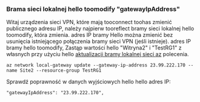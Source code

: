### <a name="toomodify-hello-local-network-gateway-gatewayipaddress"></a>Brama sieci lokalnej hello toomodify "gatewayIpAddress"

Witaj urządzenia sieci VPN, które mają tooconnect toohas zmienić publicznego adresu IP, należy najpierw tooreflect bramy sieci lokalnej hello toomodify, która zmienia. adres IP bramy Hello można zmienić bez usunięcia istniejącego połączenia bramy sieci VPN (jeśli istnieje). adres IP bramy hello toomodify, Zastąp wartości hello "Witryna2" i "TestRG1" z własnych przy użyciu hello [aktualizacji bramy lokalnej sieci az](https://docs.microsoft.com/cli/azure/network/local-gateway#update) polecenia.

```azurecli
az network local-gateway update --gateway-ip-address 23.99.222.170 --name Site2 --resource-group TestRG1
```

Sprawdź poprawność w danych wyjściowych hello hello adres IP:

```
"gatewayIpAddress": "23.99.222.170",
```